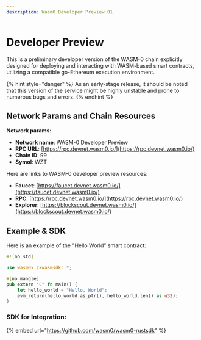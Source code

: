 ```yaml
---
description: Wasm0 Developer Preview 01
---
```


# Developer Preview

This is a preliminary developer version of the WASM-0 chain explicitly designed for deploying and interacting with WASM-based smart contracts, utilizing a compatible go-Ethereum execution environment.

{% hint style="danger" %}
As an early-stage release, it should be noted that this version of the service might be highly unstable and prone to numerous bugs and errors.
{% endhint %}

## Network Params and Chain Resources

**Network params:**

* **Network name**: WASM-0 Developer Preview
* **RPC URL**: [https://rpc.devnet.wasm0.io/](https://rpc.devnet.wasm0.io/)
* **Chain ID**: 99
* **Symol**: WZT

Here are links to WASM-0 developer preview resources:

* **Faucet**: [https://faucet.devnet.wasm0.io/](https://faucet.devnet.wasm0.io/)
* **RPC**: [https://rpc.devnet.wasm0.io/](https://rpc.devnet.wasm0.io/)
* **Explorer**: [https://blockscout.devnet.wasm0.io/](https://blockscout.devnet.wasm0.io/)

## Example & SDK

Here is an example of the "Hello World" smart contract:

```rust
#![no_std]

use wasm0x_zkwasmsdk::*;

#[no_mangle]
pub extern "C" fn main() {
    let hello_world = "Hello, World";
    evm_return(hello_world.as_ptr(), hello_world.len() as u32);
}
```

### SDK for Integration:&#x20;

{% embed url="https://github.com/wasm0/wasm0-rustsdk" %}
